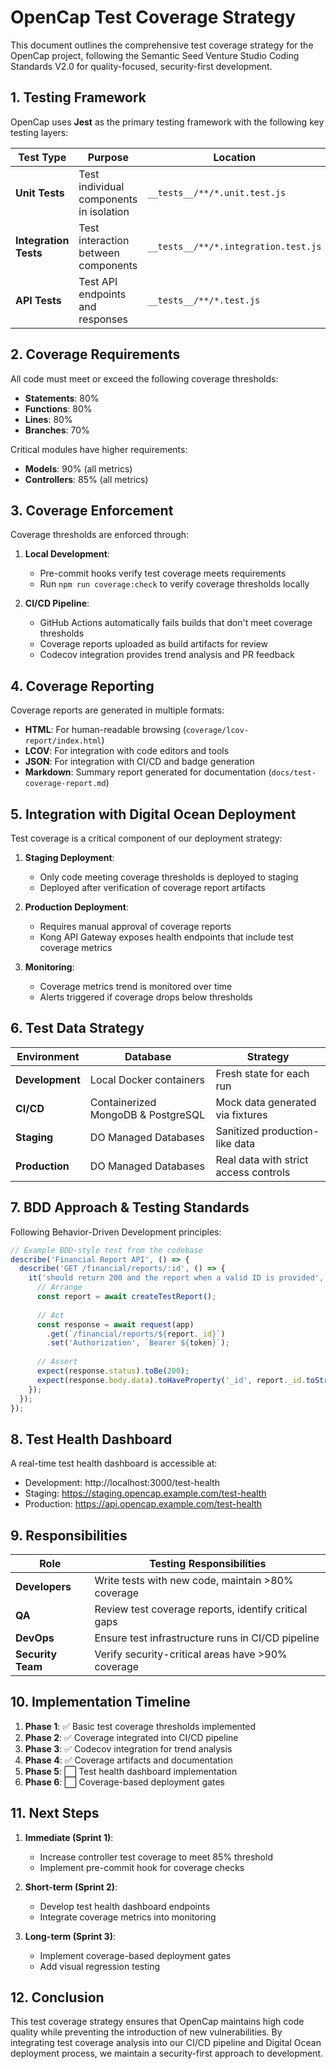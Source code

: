 # OpenCap Test Coverage Strategy

This document outlines the comprehensive test coverage strategy for the OpenCap project, following the Semantic Seed Venture Studio Coding Standards V2.0 for quality-focused, security-first development.

## 1. Testing Framework

OpenCap uses **Jest** as the primary testing framework with the following key testing layers:

| Test Type | Purpose | Location | Command |
|-----------|---------|----------|---------|
| **Unit Tests** | Test individual components in isolation | `__tests__/**/*.unit.test.js` | `npm run test:unit` |
| **Integration Tests** | Test interaction between components | `__tests__/**/*.integration.test.js` | `npm run test:integration` |
| **API Tests** | Test API endpoints and responses | `__tests__/**/*.test.js` | `npm run test` |

## 2. Coverage Requirements

All code must meet or exceed the following coverage thresholds:

- **Statements**: 80%
- **Functions**: 80%
- **Lines**: 80%
- **Branches**: 70%

Critical modules have higher requirements:

- **Models**: 90% (all metrics)
- **Controllers**: 85% (all metrics)

## 3. Coverage Enforcement

Coverage thresholds are enforced through:

1. **Local Development**:
   - Pre-commit hooks verify test coverage meets requirements
   - Run `npm run coverage:check` to verify coverage thresholds locally

2. **CI/CD Pipeline**:
   - GitHub Actions automatically fails builds that don't meet coverage thresholds
   - Coverage reports uploaded as build artifacts for review
   - Codecov integration provides trend analysis and PR feedback

## 4. Coverage Reporting

Coverage reports are generated in multiple formats:

- **HTML**: For human-readable browsing (`coverage/lcov-report/index.html`)
- **LCOV**: For integration with code editors and tools
- **JSON**: For integration with CI/CD and badge generation
- **Markdown**: Summary report generated for documentation (`docs/test-coverage-report.md`)

## 5. Integration with Digital Ocean Deployment

Test coverage is a critical component of our deployment strategy:

1. **Staging Deployment**:
   - Only code meeting coverage thresholds is deployed to staging
   - Deployed after verification of coverage report artifacts

2. **Production Deployment**:
   - Requires manual approval of coverage reports
   - Kong API Gateway exposes health endpoints that include test coverage metrics

3. **Monitoring**:
   - Coverage metrics trend is monitored over time
   - Alerts triggered if coverage drops below thresholds

## 6. Test Data Strategy

| Environment | Database | Strategy |
|-------------|----------|----------|
| **Development** | Local Docker containers | Fresh state for each run |
| **CI/CD** | Containerized MongoDB & PostgreSQL | Mock data generated via fixtures |
| **Staging** | DO Managed Databases | Sanitized production-like data |
| **Production** | DO Managed Databases | Real data with strict access controls |

## 7. BDD Approach & Testing Standards

Following Behavior-Driven Development principles:

```javascript
// Example BDD-style test from the codebase
describe('Financial Report API', () => {
  describe('GET /financial/reports/:id', () => {
    it('should return 200 and the report when a valid ID is provided', async () => {
      // Arrange
      const report = await createTestReport();
      
      // Act
      const response = await request(app)
        .get(`/financial/reports/${report._id}`)
        .set('Authorization', `Bearer ${token}`);
      
      // Assert
      expect(response.status).toBe(200);
      expect(response.body.data).toHaveProperty('_id', report._id.toString());
    });
  });
});
```

## 8. Test Health Dashboard

A real-time test health dashboard is accessible at:
- Development: http://localhost:3000/test-health
- Staging: https://staging.opencap.example.com/test-health
- Production: https://api.opencap.example.com/test-health

## 9. Responsibilities

| Role | Testing Responsibilities |
|------|--------------------------|
| **Developers** | Write tests with new code, maintain >80% coverage |
| **QA** | Review test coverage reports, identify critical gaps |
| **DevOps** | Ensure test infrastructure runs in CI/CD pipeline |
| **Security Team** | Verify security-critical areas have >90% coverage |

## 10. Implementation Timeline

1. **Phase 1**: ✅ Basic test coverage thresholds implemented
2. **Phase 2**: ✅ Coverage integrated into CI/CD pipeline
3. **Phase 3**: ✅ Codecov integration for trend analysis
4. **Phase 4**: ✅ Coverage artifacts and documentation
5. **Phase 5**: ⬜ Test health dashboard implementation
6. **Phase 6**: ⬜ Coverage-based deployment gates

## 11. Next Steps

1. **Immediate (Sprint 1)**:
   - Increase controller test coverage to meet 85% threshold
   - Implement pre-commit hook for coverage checks
   
2. **Short-term (Sprint 2)**:
   - Develop test health dashboard endpoints
   - Integrate coverage metrics into monitoring
   
3. **Long-term (Sprint 3)**:
   - Implement coverage-based deployment gates
   - Add visual regression testing

## 12. Conclusion

This test coverage strategy ensures that OpenCap maintains high code quality while preventing the introduction of new vulnerabilities. By integrating test coverage analysis into our CI/CD pipeline and Digital Ocean deployment process, we maintain a security-first approach to development.
